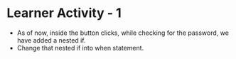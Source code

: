 # Learner Activity - 1

- As of now, inside the button clicks, while checking for the password, we have added a nested if. 
- Change that nested if into when statement.